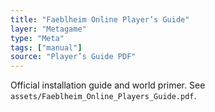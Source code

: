 ```yaml
---
title: "Faeblheim Online Player’s Guide"
layer: "Metagame"
type: "Meta"
tags: ["manual"]
source: "Player’s Guide PDF"
---
```

Official installation guide and world primer. See `assets/Faeblheim_Online_Players_Guide.pdf`.
